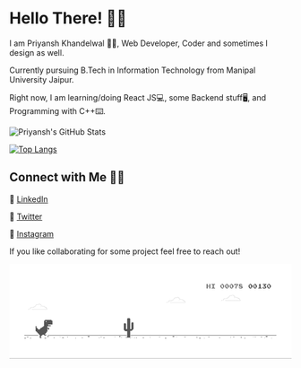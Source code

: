 # Hello There! 👋🏻

I am Priyansh Khandelwal 👨‍💻, Web Developer, Coder and sometimes I design as well.

Currently pursuing B.Tech in Information Technology from Manipal University Jaipur.

Right now, I am learning/doing React JS💻, some Backend stuff🖥, and Programming with C++⌨. 


![Priyansh's GitHub Stats](https://github-readme-stats.vercel.app/api?username=priyanshk20&show_icons=true&theme=synthwave&count_private=true&include_all_commits)

[![Top Langs](https://github-readme-stats.vercel.app/api/top-langs/?username=priyanshk20&layout=compact)](https://github.com/priyanshk20/github-readme-stats)



## Connect with Me 🤝🏻

🎇 [LinkedIn](https://www.linkedin.com/in/priyansh-khandelwal-34867b188/)
 
🎇 [Twitter](https://twitter.com/priyanshk20)
 
🎇 [Instagram](https://www.instagram.com/ipriyanshk/)

If you like collaborating for some project feel free to reach out! 

 ![Dino](https://raw.githubusercontent.com/priyanshk20/priyanshk20/master/dino.gif)
 


